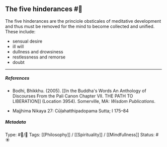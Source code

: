 ## The five hinderances  #🧠 

The five hinderances are the princiole obsticales of meditative development and thus must be removed for the mind to become collected and unified. These include:

- sensual desire
- ill will
- dullness and drowsiness
- restlessness and remorse
- doubt

___

##### References

- Bodhi, Bhikkhu. (2005). [[In the Buddha's Words An Anthology of Discourses From the Pali Canon Chapter VII. THE PATH TO LIBERATION]] (Location 3954). Somerville, MA: _Wisdom Publications_.

- Majjhima Nikaya 27: Cūḷahatthipadopama Sutta; I 175–84

##### Metadata
Type: #🔵/🔵 
Tags: [[Philosophy]] / [[Spirituality]] / [[Mindfullness]]
Status: #☀️ 